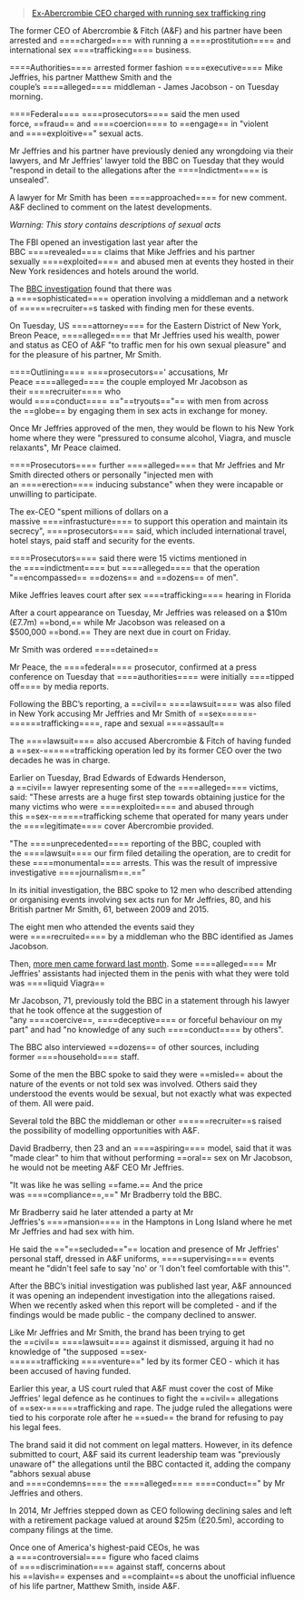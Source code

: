 

> [Ex-Abercrombie CEO charged with running sex trafficking ring](https://www.bbc.com/news/articles/cgj4j05wy31o)


The former CEO of Abercrombie & Fitch (A&F) and his partner have been arrested and ====charged==== with running a ====prostitution==== and international sex ====trafficking==== business.

====Authorities==== arrested former fashion ====executive==== Mike Jeffries, his partner Matthew Smith and the couple’s ====alleged==== middleman - James Jacobson - on Tuesday morning.

====Federal==== ====prosecutors==== said the men used force, ==fraud== and ====coercion==== to ==engage== in "violent and ====exploitive==" sexual acts.

Mr Jeffries and his partner have previously denied any wrongdoing via their lawyers, and Mr Jeffries' lawyer told the BBC on Tuesday that they would "respond in detail to the allegations after the ====Indictment==== is unsealed".

A lawyer for Mr Smith has been ====approached==== for new comment. A&F declined to comment on the latest developments.

_Warning: This story contains descriptions of sexual acts_

The FBI opened an investigation last year after the BBC ====revealed==== claims that Mike Jeffries and his partner sexually ====exploited==== and abused men at events they hosted in their New York residences and hotels around the world.

The [BBC investigation](https://www.bbc.co.uk/news/articles/cj9l9dlgpmno) found that there was a ====sophisticated==== operation involving a middleman and a network of ======recruiter==s tasked with finding men for these events.

On Tuesday, US ====attorney==== for the Eastern District of New York, Breon Peace, ====alleged==== that Mr Jeffries used his wealth, power and status as CEO of A&F "to traffic men for his own sexual pleasure" and for the pleasure of his partner, Mr Smith.
 
====Outlining==== ====prosecutors==' accusations, Mr Peace ====alleged==== the couple employed Mr Jacobson as their ====recruiter==== who would ====conduct==== =="==tryouts=="== with men from across the ==globe== by engaging them in sex acts in exchange for money.

Once Mr Jeffries approved of the men, they would be flown to his New York home where they were "pressured to consume alcohol, Viagra, and muscle relaxants", Mr Peace claimed.

====Prosecutors==== further ====alleged==== that Mr Jeffries and Mr Smith directed others or personally "injected men with an ====erection==== inducing substance" when they were incapable or unwilling to participate.

The ex-CEO "spent millions of dollars on a massive ====infrastucture==== to support this operation and maintain its secrecy", ====prosecutors==== said, which included international travel, hotel stays, paid staff and security for the events.

====Prosecutors==== said there were 15 victims mentioned in the ====indictment==== but ====alleged==== that the operation "==encompassed== ==dozens== and ==dozens== of men".

Mike Jeffries leaves court after sex ====trafficking==== hearing in Florida

After a court appearance on Tuesday, Mr Jeffries was released on a $10m (£7.7m) ==bond,== while Mr Jacobson was released on a $500,000 ==bond.== They are next due in court on Friday.

Mr Smith was ordered ====detained==

Mr Peace, the ====federal==== prosecutor, confirmed at a press conference on Tuesday that ====authorities==== were initially ====tipped off==== by media reports.

Following the BBC’s reporting, a ==civil== ====lawsuit==== was also filed in New York accusing Mr Jeffries and Mr Smith of ==sex======-======trafficking====, rape and sexual ====assault==

The ====lawsuit==== also accused Abercrombie & Fitch of having funded a ==sex-======trafficking operation led by its former CEO over the two decades he was in charge.

Earlier on Tuesday, Brad Edwards of Edwards Henderson, a ==civil== lawyer representing some of the ====alleged==== victims, said: "These arrests are a huge first step towards obtaining justice for the many victims who were ====exploited==== and abused through this ==sex-======trafficking scheme that operated for many years under the ====legitimate==== cover Abercrombie provided.

"The ====unprecedented==== reporting of the BBC, coupled with the ====lawsuit==== our firm filed detailing the operation, are to credit for these ====monumental==== arrests. This was the result of impressive investigative ====journalism==.==”

In its initial investigation, the BBC spoke to 12 men who described attending or organising events involving sex acts run for Mr Jeffries, 80, and his British partner Mr Smith, 61, between 2009 and 2015.

The eight men who attended the events said they were ====recruited==== by a middleman who the BBC identified as James Jacobson.

Then, [more men came forward last month](https://www.bbc.co.uk/news/articles/cj9l9dlgpmno). Some ====alleged==== Mr Jeffries' assistants had injected them in the penis with what they were told was ====liquid Viagra==

Mr Jacobson, 71, previously told the BBC in a statement through his lawyer that he took offence at the suggestion of "any ====coercive==, ====deceptive==== or forceful behaviour on my part" and had "no knowledge of any such ====conduct==== by others".

The BBC also interviewed ==dozens== of other sources, including former ====household==== staff.

Some of the men the BBC spoke to said they were ==misled== about the nature of the events or not told sex was involved. Others said they understood the events would be sexual, but not exactly what was expected of them. All were paid.

Several told the BBC the middleman or other ======recruiter==s raised the possibility of modelling opportunities with A&F.

David Bradberry, then 23 and an ====aspiring==== model, said that it was "made clear" to him that without performing ==oral== sex on Mr Jacobson, he would not be meeting A&F CEO Mr Jeffries.

"It was like he was selling ==fame.== And the price was ====compliance==,==" Mr Bradberry told the BBC.

Mr Bradberry said he later attended a party at Mr Jeffries's ====mansion==== in the Hamptons in Long Island where he met Mr Jeffries and had sex with him.

He said the =="==secluded=="== location and presence of Mr Jeffries' personal staff, dressed in A&F uniforms, ====supervising==== events meant he "didn't feel safe to say 'no' or 'I don't feel comfortable with this'".

After the BBC’s initial investigation was published last year, A&F announced it was opening an independent investigation into the allegations raised. When we recently asked when this report will be completed - and if the findings would be made public - the company declined to answer.

Like Mr Jeffries and Mr Smith, the brand has been trying to get the ==civil== ====lawsuit==== against it dismissed, arguing it had no knowledge of "the supposed ==sex-======trafficking ====venture==" led by its former CEO - which it has been accused of having funded.

Earlier this year, a US court ruled that A&F must cover the cost of Mike Jeffries' legal defence as he continues to fight the ==civil== allegations of ==sex-======trafficking and rape. The judge ruled the allegations were tied to his corporate role after he ==sued== the brand for refusing to pay his legal fees.

The brand said it did not comment on legal matters. However, in its defence submitted to court, A&F said its current leadership team was "previously unaware of" the allegations until the BBC contacted it, adding the company "abhors sexual abuse and ====condemns==== the ====alleged==== ====conduct==" by Mr Jeffries and others.

In 2014, Mr Jeffries stepped down as CEO following declining sales and left with a retirement package valued at around $25m (£20.5m), according to company filings at the time.

Once one of America's highest-paid CEOs, he was a ====controversial==== figure who faced claims of ====discrimination==== against staff, concerns about his ==lavish== expenses and ==complaint==s about the unofficial influence of his life partner, Matthew Smith, inside A&F.